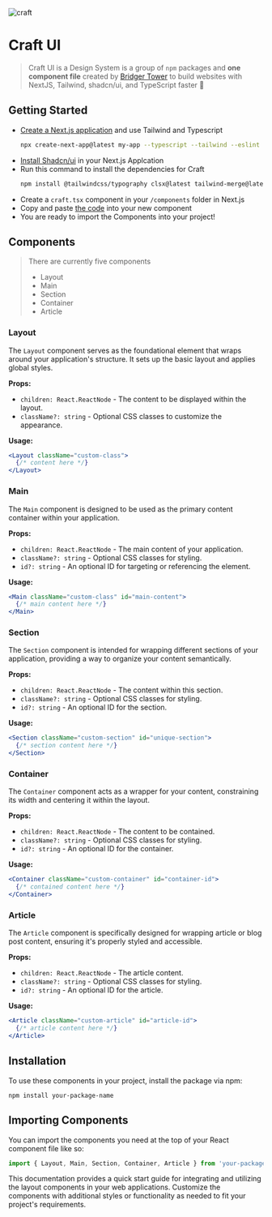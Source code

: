 ![craft](https://github.com/brijr/craft/assets/57158102/5f138fb1-1ca9-4b8f-b119-fd90f084ecd3)

# Craft UI

> Craft UI is a Design System is a group of `npm` packages and **one component file** created by [Bridger Tower](https://bridger.to) to build websites with NextJS, Tailwind, shadcn/ui, and TypeScript faster 🚀

## Getting Started 

- [Create a Next.js application](https://nextjs.org/docs/getting-started/installation) and use Tailwind and Typescript
  ```bash
  npx create-next-app@latest my-app --typescript --tailwind --eslint
  ```
- [Install Shadcn/ui](https://ui.shadcn.com/docs/installation/next) in your Next.js Applcation
- Run this command to install the dependencies for Craft
  ```bash
  npm install @tailwindcss/typography clsx@latest tailwind-merge@latest
  ```
- Create a `craft.tsx` component in your `/components` folder in Next.js
- Copy and paste [the code](https://github.com/brijr/craft-ds/blob/main/craft.tsx) into your new component
- You are ready to import the Components into your project!


## Components

> There are currently five components
> - Layout
> - Main
> - Section
> - Container
> - Article

### Layout

The `Layout` component serves as the foundational element that wraps around your application's structure. It sets up the basic layout and applies global styles.

**Props:**

- `children: React.ReactNode` - The content to be displayed within the layout.
- `className?: string` - Optional CSS classes to customize the appearance.

**Usage:**

```jsx
<Layout className="custom-class">
  {/* content here */}
</Layout>
```

### Main

The `Main` component is designed to be used as the primary content container within your application.

**Props:**

- `children: React.ReactNode` - The main content of your application.
- `className?: string` - Optional CSS classes for styling.
- `id?: string` - An optional ID for targeting or referencing the element.

**Usage:**

```jsx
<Main className="custom-class" id="main-content">
  {/* main content here */}
</Main>
```

### Section

The `Section` component is intended for wrapping different sections of your application, providing a way to organize your content semantically.

**Props:**

- `children: React.ReactNode` - The content within this section.
- `className?: string` - Optional CSS classes for styling.
- `id?: string` - An optional ID for the section.

**Usage:**

```jsx
<Section className="custom-section" id="unique-section">
  {/* section content here */}
</Section>
```

### Container

The `Container` component acts as a wrapper for your content, constraining its width and centering it within the layout.

**Props:**

- `children: React.ReactNode` - The content to be contained.
- `className?: string` - Optional CSS classes for styling.
- `id?: string` - An optional ID for the container.

**Usage:**

```jsx
<Container className="custom-container" id="container-id">
  {/* contained content here */}
</Container>
```

### Article

The `Article` component is specifically designed for wrapping article or blog post content, ensuring it's properly styled and accessible.

**Props:**

- `children: React.ReactNode` - The article content.
- `className?: string` - Optional CSS classes for styling.
- `id?: string` - An optional ID for the article.

**Usage:**

```jsx
<Article className="custom-article" id="article-id">
  {/* article content here */}
</Article>
```

## Installation

To use these components in your project, install the package via npm:

```
npm install your-package-name
```

## Importing Components

You can import the components you need at the top of your React component file like so:

```jsx
import { Layout, Main, Section, Container, Article } from 'your-package-name';
```

This documentation provides a quick start guide for integrating and utilizing the layout components in your web applications. Customize the components with additional styles or functionality as needed to fit your project's requirements.
